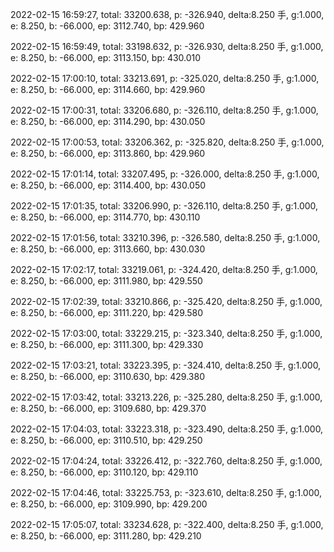 2022-02-15 16:59:27, total: 33200.638, p: -326.940, delta:8.250 手, g:1.000, e: 8.250, b: -66.000, ep: 3112.740, bp: 429.960

2022-02-15 16:59:49, total: 33198.632, p: -326.930, delta:8.250 手, g:1.000, e: 8.250, b: -66.000, ep: 3113.150, bp: 430.010

2022-02-15 17:00:10, total: 33213.691, p: -325.020, delta:8.250 手, g:1.000, e: 8.250, b: -66.000, ep: 3114.660, bp: 429.960

2022-02-15 17:00:31, total: 33206.680, p: -326.110, delta:8.250 手, g:1.000, e: 8.250, b: -66.000, ep: 3114.290, bp: 430.050

2022-02-15 17:00:53, total: 33206.362, p: -325.820, delta:8.250 手, g:1.000, e: 8.250, b: -66.000, ep: 3113.860, bp: 429.960

2022-02-15 17:01:14, total: 33207.495, p: -326.000, delta:8.250 手, g:1.000, e: 8.250, b: -66.000, ep: 3114.400, bp: 430.050

2022-02-15 17:01:35, total: 33206.990, p: -326.110, delta:8.250 手, g:1.000, e: 8.250, b: -66.000, ep: 3114.770, bp: 430.110

2022-02-15 17:01:56, total: 33210.396, p: -326.580, delta:8.250 手, g:1.000, e: 8.250, b: -66.000, ep: 3113.660, bp: 430.030

2022-02-15 17:02:17, total: 33219.061, p: -324.420, delta:8.250 手, g:1.000, e: 8.250, b: -66.000, ep: 3111.980, bp: 429.550

2022-02-15 17:02:39, total: 33210.866, p: -325.420, delta:8.250 手, g:1.000, e: 8.250, b: -66.000, ep: 3111.220, bp: 429.580

2022-02-15 17:03:00, total: 33229.215, p: -323.340, delta:8.250 手, g:1.000, e: 8.250, b: -66.000, ep: 3111.300, bp: 429.330

2022-02-15 17:03:21, total: 33223.395, p: -324.410, delta:8.250 手, g:1.000, e: 8.250, b: -66.000, ep: 3110.630, bp: 429.380

2022-02-15 17:03:42, total: 33213.226, p: -325.280, delta:8.250 手, g:1.000, e: 8.250, b: -66.000, ep: 3109.680, bp: 429.370

2022-02-15 17:04:03, total: 33223.318, p: -323.490, delta:8.250 手, g:1.000, e: 8.250, b: -66.000, ep: 3110.510, bp: 429.250

2022-02-15 17:04:24, total: 33226.412, p: -322.760, delta:8.250 手, g:1.000, e: 8.250, b: -66.000, ep: 3110.120, bp: 429.110

2022-02-15 17:04:46, total: 33225.753, p: -323.610, delta:8.250 手, g:1.000, e: 8.250, b: -66.000, ep: 3109.990, bp: 429.200

2022-02-15 17:05:07, total: 33234.628, p: -322.400, delta:8.250 手, g:1.000, e: 8.250, b: -66.000, ep: 3111.280, bp: 429.210